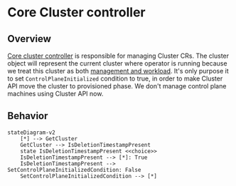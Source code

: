 # Core Cluster controller

## Overview

[Core cluster controller](../../pkg/controllers/cluster/infra.go) is responsible for managing Cluster CRs. The cluster object will
represent the current cluster where operator is running because we treat this cluster as both [management and workload](https://cluster-api.sigs.k8s.io/user/concepts.html#management-cluster).
It's only purpose it to set `ControlPlaneInitialized` condition to true, in order to make Cluster API move the cluster
to provisioned phase. We don't manage control plane machines using Cluster API now.

## Behavior

```mermaid
stateDiagram-v2
    [*] --> GetCluster
    GetCluster --> IsDeletionTimestampPresent
    state IsDeletionTimestampPresent <<choice>>
    IsDeletionTimestampPresent --> [*]: True
    IsDeletionTimestampPresent --> SetControlPlaneInitializedCondition: False
    SetControlPlaneInitializedCondition --> [*]
```
